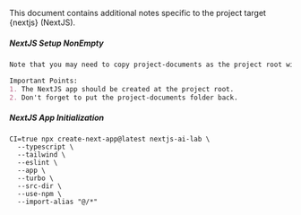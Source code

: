 This document contains additional notes specific to the project target {nextjs} (NextJS).

##### NextJS Setup NonEmpty
```markdown
Note that you may need to copy project-documents as the project root will usually not be empty initially. Fine to do this and copy them back. If .windsurfrules being present causes issue, delete it, then copy coderules.md to /project-root/.windsurfrules after initializing the NextJS setup.

Important Points:
1. The NextJS app should be created at the project root.
2. Don't forget to put the project-documents folder back.
```

##### NextJS App Initialization
```
CI=true npx create-next-app@latest nextjs-ai-lab \
  --typescript \
  --tailwind \
  --eslint \
  --app \
  --turbo \
  --src-dir \
  --use-npm \
  --import-alias "@/*"
```

